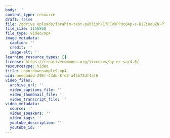 ```yaml
---
body: ''
content_type: resource
draft: false
file: /gdrive_uploads/ibrahim-test-publish/17PJVXPPUcQ4p-z-DJZioaUZN-P7vcjG0/countdownsample9.mp4
file_size: 1156860
file_type: video/mp4
image_metadata:
  caption: ''
  credit: ''
  image-alt: ''
learning_resource_types: []
license: https://creativecommons.org/licenses/by-nc-sa/4.0/
resourcetype: Video
title: countdownsample9.mp4
uid: aeddaddd-296f-43db-8fd5-a45572df4af6
video_files:
  archive_url: ''
  video_captions_file: ''
  video_thumbnail_file: ''
  video_transcript_file: ''
video_metadata:
  source: ''
  video_speakers: ''
  video_tags: ''
  youtube_description: ''
  youtube_id: ''
---
```

